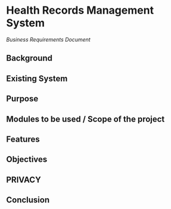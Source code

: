 # Health Records Management System

_Business Requirements Document_

## Background

## Existing System

## Purpose

## Modules to be used / Scope of the project

## Features

## Objectives

## PRIVACY 

## Conclusion
